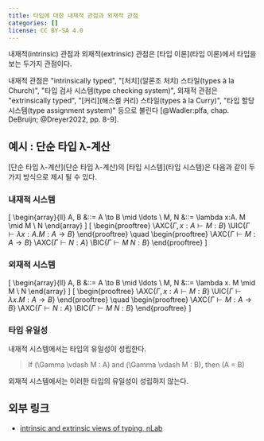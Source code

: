 ```yaml
---
title: 타입에 대한 내재적 관점과 외재적 관점
categories: []
license: CC BY-SA 4.0
---
```


내재적(intrinsic) 관점과 외재적(extrinsic) 관점은 [타입 이론](타입 이론)에서 타입을 보는 두가지 관점이다.

내재적 관점은 "intrinsically typed", "[처치](알론조 처치) 스타일(types à la Church)", "타입 검사 시스템(type checking system)",
외재적 관점은 "extrinsically typed", "[커리](해스켈 커리) 스타일(types à la Curry)", "타입 할당 시스템(type assignment system)" 등으로 불린다 [@Wadler:plfa, chap. DeBruijn; @Dreyer2022, pp. 8-9].

## 예시 : 단순 타입 λ-계산
[단순 타입 λ-계산](단순 타입 λ-계산)의 [타입 시스템](타입 시스템)은 다음과 같이 두가지 방식으로 제시 될 수 있다.

### 내재적 시스템
\[
\begin{array}{ll}
A, B &::= A \to B \mid \ldots \\
M, N &::= \lambda x:A. M \mid M \ N
\end{array}
\]
\[
\begin{prooftree}
\AXC{$\Gamma , x:A \vdash M : B$}
\UIC{$\Gamma \vdash \lambda x:A. M : A \to B$}
\end{prooftree}
\quad
\begin{prooftree}
\AXC{$\Gamma \vdash M : A \to B$}
\AXC{$\Gamma \vdash N : A$}
\BIC{$\Gamma \vdash M \ N : B$}
\end{prooftree}
\]

### 외재적 시스템
\[
\begin{array}{ll}
A, B &::= A \to B \mid \ldots \\
M, N &::= \lambda x. M \mid M \ N
\end{array}
\]
\[
\begin{prooftree}
\AXC{$\Gamma , x:A \vdash M : B$}
\UIC{$\Gamma \vdash \lambda x. M : A \to B$}
\end{prooftree}
\quad
\begin{prooftree}
\AXC{$\Gamma \vdash M : A \to B$}
\AXC{$\Gamma \vdash N : A$}
\BIC{$\Gamma \vdash M \ N : B$}
\end{prooftree}
\]

### 타입 유일성
내재적 시스템에서는 타입의 유일성이 성립한다.
> If \(\Gamma \vdash M : A\) and \(\Gamma \vdash M : B\), then \(A = B\)

외재적 시스템에서는 이러한 타입의 유일성이 성립하지 않는다.

## 외부 링크
* [intrinsic and extrinsic views of typing, nLab](https://ncatlab.org/nlab/show/intrinsic+and+extrinsic+views+of+typing)

